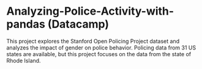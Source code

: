 # Analyzing-Police-Activity-with-pandas (Datacamp)
This project explores the Stanford Open Policing Project dataset and analyzes the impact of gender on police behavior. Policing data from 31 US states are available, but this project focuses on the data from the state of Rhode Island.
